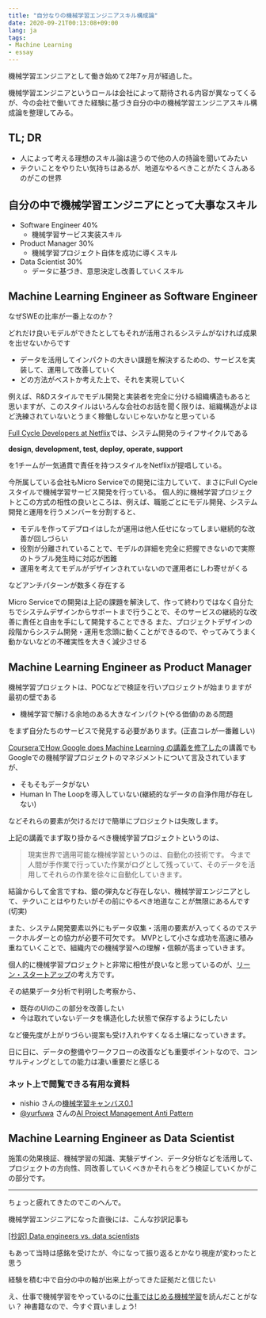 ```yaml
---
title: "自分なりの機械学習エンジニアスキル構成論"
date: 2020-09-21T00:13:08+09:00
lang: ja
tags:
- Machine Learning
- essay
---
```


機械学習エンジニアとして働き始めて2年7ヶ月が経過した。

機械学習エンジニアというロールは会社によって期待される内容が異なってくるが、今の会社で働いてきた経験に基づき自分の中の機械学習エンジニアスキル構成論を整理してみる。

## TL; DR

- 人によって考える理想のスキル論は違うので他の人の持論を聞いてみたい
- テクいことをやりたい気持ちはあるが、地道なやるべきことがたくさんあるのがこの世界

## 自分の中で機械学習エンジニアにとって大事なスキル

- Software Engineer 40%
  - 機械学習サービス実装スキル
- Product Manager 30%
  - 機械学習プロジェクト自体を成功に導くスキル
- Data Scientist 30%
  - データに基づき、意思決定し改善していくスキル

## Machine Learning Engineer as Software Engineer

なぜSWEの比率が一番上なのか？

どれだけ良いモデルができたとしてもそれが活用されるシステムがなければ成果を出せないからです

- データを活用してインパクトの大きい課題を解決するための、サービスを実装して、運用して改善していく
- どの方法がベストか考えた上で、それを実現していく

例えば、R&Dスタイルでモデル開発と実装者を完全に分ける組織構造もあると思いますが、このスタイルはいろんな会社のお話を聞く限りは、組織構造がよほど洗練されていないとうまく稼働しないじゃないかなと思っている

[Full Cycle Developers at Netflix](https://netflixtechblog.com/full-cycle-developers-at-netflix-a08c31f83249)では、システム開発のライフサイクルである

__design, development, test, deploy, operate, support__

を1チームが一気通貫で責任を持つスタイルをNetflixが提唱している。

今所属している会社もMicro Serviceでの開発に注力していて、まさにFull Cycleスタイルで機械学習サービス開発を行っている。
個人的に機械学習プロジェクトとこの方式の相性の良いところは、例えば、職能ごとにモデル開発、システム開発と運用を行うメンバーを分割すると、

- モデルを作ってデプロイはしたが運用は他人任せになってしまい継続的な改善が回しづらい
- 役割が分離されていることで、モデルの詳細を完全に把握できないので実際のトラブル発生時に対応が困難
- 運用を考えてモデルがデザインされていないので運用者にしわ寄せがくる

などアンチパターンが数多く存在する

Micro Serviceでの開発は上記の課題を解決して、作って終わりではなく自分たちでシステムデザインからサポートまで行うことで、そのサービスの継続的な改善に責任と自由を手にして開発することできる
また、プロジェクトデザインの段階からシステム開発・運用を念頭に動くことができるので、やってみてうまく動かないなどの不確実性を大きく減少させる

## Machine Learning Engineer as Product Manager

機械学習プロジェクトは、POCなどで検証を行いプロジェクトが始まりますが最初の壁である

- 機械学習で解ける余地のある大きなインパクト(やる価値)のある問題

をまず自分たちのサービスで発見する必要があります。(正直コレが一番難しい)

[CourseraでHow Google does Machine Learning の講義を修了した](https://shunyaueta.com/posts/2020-04-18/)の講義でもGoogleでの機械学習プロジェクトのマネジメントについて言及されていますが、

- そもそもデータがない
- Human In The Loopを導入していない(継続的なデータの自浄作用が存在しない) 

などそれらの要素が欠けるだけで簡単にプロジェクトは失敗します。

上記の講義でまず取り掛かるべき機械学習プロジェクトというのは、

> 現実世界で適用可能な機械学習というのは、自動化の技術です。
> 今まで人間が手作業で行っていた作業がログとして残っていて、そのデータを活用してそれらの作業を徐々に自動化していきます。

結論からして金言ですね、銀の弾丸など存在しない、機械学習エンジニアとして、テクいことはやりたいがその前にやるべき地道なことが無限にあるんです(切実)

また、システム開発要素以外にもデータ収集・活用の要素が入ってくるのでステークホルダーとの協力が必要不可欠です。
MVPとして小さな成功を高速に積み重ねていくことで、組織内での機械学習への理解・信頼が高まっていきます。

個人的に機械学習プロジェクトと非常に相性が良いなと思っているのが、[リーン・スタートアップ](https://amzn.to/3mysnVD)の考え方です。

その結果データ分析で判明した考察から、

- 既存のUIのこの部分を改善したい
- 今は取れていないデータを構造化した状態で保存するようにしたい

など優先度が上がりづらい提案も受け入れやすくなる土壌になっていきます。

日に日に、データの整備やワークフローの改善なども重要ポイントなので、コンサルティングとしての能力は凄い重要だと感じる

### ネット上で閲覧できる有用な資料

- nishio さんの[機械学習キャンバス0.1](https://www.slideshare.net/nishio/01-68382174)
- [@yurfuwa](https://twitter.com/yurfuwa) さんの[AI Project Management Anti Pattern](https://speakerdeck.com/yurfuwa/ai-project-management-anti-pattern)

## Machine Learning Engineer as Data Scientist

施策の効果検証、機械学習の知識、実験デザイン、データ分析などを活用して、プロジェクトの方向性、同改善していくべきかそれらをどう検証していくかがこの部分です。

***

ちょっと疲れてきたのでこのへんで。

機械学習エンジニアになった直後には、こんな抄訳記事も

[[抄訳] Data engineers vs. data scientists](https://shunyaueta.com/posts/2018-04-24/)

もあって当時は感銘を受けたが、今になって振り返るとかなり視座が変わったと思う

経験を積む中で自分の中の軸が出来上がってきた証拠だと信じたい

え、仕事で機械学習をやっているのに[仕事ではじめる機械学習](https://amzn.to/3hIjyF2)を読んだことがない？
神書籍なので、今すぐ買いましょう!
